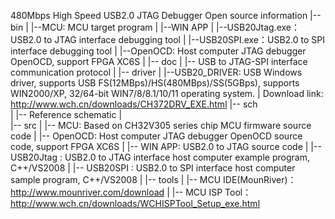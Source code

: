 480Mbps High Speed USB2.0 JTAG Debugger   Open source information
  |-- bin
  |      |--MCU: MCU target program
  |      |--WIN APP
  |               |--USB20Jtag.exe：USB2.0 to JTAG interface debugging tool
  |               |--USB20SPI.exe：USB2.0 to SPI interface debugging tool
  |               |--OpenOCD: Host computer JTAG debugger OpenOCD, support FPGA XC6S
  |
  |-- doc
  |      |-- USB to JTAG-SPI interface communication protocol
  |
  |-- driver
  |      |--USB20_DRIVER: USB Windows driver, supports USB FS(12MBps)/HS(480MBps)/SS(5GBps), supports WIN2000/XP, 32/64-bit WIN7/8/8.1/10/11 operating system.
  |                                  Download link: http://www.wch.cn/downloads/CH372DRV_EXE.html
  |-- sch   
  |      |-- Reference schematic
  |   
  |-- src
  |      |-- MCU: Based on CH32V305 series chip MCU firmware source code
  |      |-- OpenOCD: Host computer JTAG debugger OpenOCD source code, support FPGA XC6S
  |      |-- WIN APP: USB2.0 to JTAG source code
  |               |-- USB20Jtag : USB2.0 to JTAG interface host computer example program, C++/VS2008
  |               |-- USB20SPI  : USB2.0 to SPI interface host computer sample program, C++/VS2008
  |
  |-- tools
  |      |-- MCU IDE(MounRiver)：http://www.mounriver.com/download
  |      |-- MCU ISP Tool：http://www.wch.cn/downloads/WCHISPTool_Setup_exe.html

  
